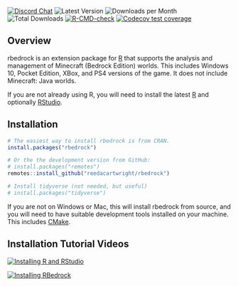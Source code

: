 <!-- badges: start -->
[![Discord Chat](https://img.shields.io/discord/710697981677928479.svg)](https://discord.com/invite/sWb4YmX)
![Latest Version](https://www.r-pkg.org/badges/version/rbedrock)
![Downloads per Month](https://cranlogs.r-pkg.org/badges/rbedrock)
![Total Downloads](https://cranlogs.r-pkg.org/badges/grand-total/rbedrock)
[![R-CMD-check](https://github.com/reedacartwright/rbedrock/actions/workflows/R-CMD-check.yaml/badge.svg)](https://github.com/reedacartwright/rbedrock/actions/workflows/R-CMD-check.yaml)
[![Codecov test coverage](https://codecov.io/gh/reedacartwright/rbedrock/graph/badge.svg)](https://app.codecov.io/gh/reedacartwright/rbedrock)
<!-- badges: end -->

## Overview

rbedrock is an extension package for [R](https://www.r-project.org/) that supports the analysis and management of Minecraft (Bedrock Edition) worlds. This includes Windows 10, Pocket Edition, XBox, and PS4 versions of the game. It does not include Minecraft: Java worlds.

If you are not already using R, you will need to install the latest [R](https://cran.r-project.org/) and optionally [RStudio](https://posit.co/download/rstudio-desktop/#download).

## Installation

```r
# The easiest way to install rbedrock is from CRAN.
install.packages("rbedrock")

# Or the the development version from GitHub:
# install.packages("remotes")
remotes::install_github("reedacartwright/rbedrock")

# Install tidyverse (not needed, but useful)
# install.packages("tidyverse")
```

If you are not on Windows or Mac, this will install rbedrock from source, and you will need to have suitable development tools installed on your machine. This includes [CMake](https://cmake.org/download/).

<!--
## Development Version (Windows)

``` r
# Install the "installr" package if neccessary
if(!require(installr)) {
    install.packages("installr")
}
# download, install, and setup rtools
installr::install.Rtools()
writeLines('PATH="${RTOOLS40_HOME}\\usr\\bin;${PATH}"', con = "~/.Renviron")
```

If you do not have CMake installed, you can install it via installr.

``` r
installr::install.CMake()
```

Now restart R/RStudio so the new .Renviron can take effect.

``` r
# install development version of rbedrock
if (!require(devtools)) {
    install.packages("devtools")
}
devtools::install_github("reedacartwright/rbedrock")
```
-->

## Installation Tutorial Videos

[![Installing R and RStudio](https://img.youtube.com/vi/1irdS8C1ZjA/0.jpg)](https://www.youtube.com/watch?v=1irdS8C1ZjA)

[![Installing RBedrock](https://img.youtube.com/vi/3KI2qwEg3vk/0.jpg)](https://www.youtube.com/watch?v=3KI2qwEg3vk)
